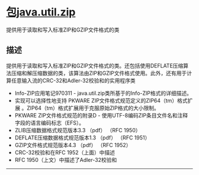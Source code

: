 #   [包java.util.zip](https://docs.oracle.com/javase/8/docs/api/java/util/zip/package-summary.html)


提供用于读取和写入标准ZIP和GZIP文件格式的类

##  描述

提供用于读取和写入标准ZIP和GZIP文件格式的类。还包括使用DEFLATE压缩算法压缩和解压缩数据的类，该算法由ZIP和GZIP文件格式使用。此外，还有用于计算任意输入流的CRC-32和Adler-32校验和的实用程序类

-   Info-ZIP应用笔记970311 - java.util.zip类所基于的Info-ZIP格式的详细描述。
-   实现可以选择性地支持 PKWARE ZIP文件格式规范定义的ZIP64（tm）格式扩展 。ZIP64（tm）格式扩展用于克服原始ZIP格式的大小限制。
-   PKWARE ZIP文件格式规范的附录D - 使用UTF-8编码ZIP条目文件名和注释字段的语言编码标志（EFS）。
-   ZLIB压缩数据格式规范版本3.3   （pdf） （RFC 1950）
-   DEFLATE压缩数据格式规范版本1.3   （pdf） （RFC 1951）
-   GZIP文件格式规范版本4.3   （pdf） （RFC 1952）
-   CRC-32校验和在RFC 1952（上面）中描述
-   RFC 1950（上文）中描述了Adler-32校验和


----